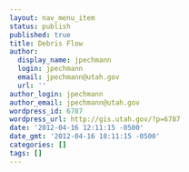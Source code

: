 ```yaml
---
layout: nav_menu_item
status: publish
published: true
title: Debris Flow
author:
  display_name: jpechmann
  login: jpechmann
  email: jpechmann@utah.gov
  url: ''
author_login: jpechmann
author_email: jpechmann@utah.gov
wordpress_id: 6787
wordpress_url: http://gis.utah.gov/?p=6787
date: '2012-04-16 12:11:15 -0500'
date_gmt: '2012-04-16 18:11:15 -0500'
categories: []
tags: []
---
```


